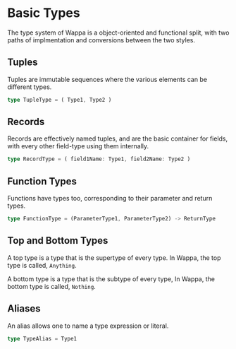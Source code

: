 # Basic Types

The type system of Wappa is a object-oriented and functional
split, with two paths of implmentation and conversions between
the two styles.

## Tuples

Tuples are immutable sequences where the various elements can
be different types.

```Typescript
type TupleType = ( Type1, Type2 )
```

## Records

Records are effectively named tuples, and are the basic container
for fields, with every other field-type using them internally.

```Typescript
type RecordType = ( field1Name: Type1, field2Name: Type2 )
```

## Function Types

Functions have types too, corresponding to their parameter and
return types.

```Typescript
type FunctionType = (ParameterType1, ParameterType2) -> ReturnType
```

## Top and Bottom Types

A top type is a type that is the supertype of every type. In
Wappa, the top type is called, `Anything`.

A bottom type is a type that is the subtype of every type, In
Wappa, the bottom type is called, `Nothing`.

## Aliases

An alias allows one to name a type expression or literal.

```Typescript
type TypeAlias = Type1
```
